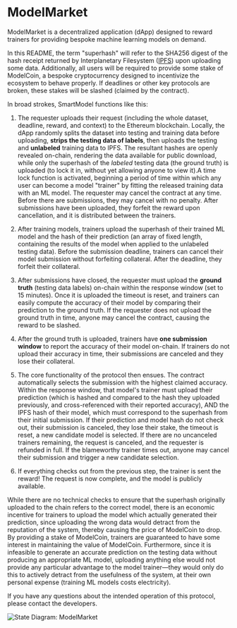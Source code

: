 # ModelMarket

ModelMarket is a decentralized application (dApp) designed to reward trainers for providing bespoke machine learning models on demand.

In this README, the term "superhash" will refer to the SHA256 digest of the hash receipt returned by Interplanetary Filesystem ([IPFS](https://www.ipfs.tech/)) upon uploading some data. Additionally, all users will be required to provide some stake of ModelCoin, a bespoke cryptocurrency designed to incentivize the ecosystem to behave properly. If deadlines or other key protocols are broken, these stakes will be slashed (claimed by the contract).

In broad strokes, SmartModel functions like this:

1) The requester uploads their request (including the whole dataset, deadline, reward, and context) to the Ethereum blockchain. Locally, the dApp randomly splits the dataset into testing and training data before uploading, **strips the testing data of labels**, then uploads the testing and **unlabeled** training data to IPFS. The resultant hashes are openly revealed on-chain, rendering the data available for public download, while only the superhash of the _labeled_ testing data (the ground truth) is uploaded (to lock it in, without yet allowing anyone to view it).A time lock function is activated, beginning a period of time within which any user can become a model "trainer" by fitting the released training data with an ML model. The requester may cancel the contract at any time. Before there are submissions, they may cancel with no penalty. After submissions have been uploaded, they forfeit the reward upon cancellation, and it is distributed between the trainers.

2) After training models, trainers upload the superhash of their trained ML model and the hash of their prediction (an array of fixed length, containing the results of the model when applied to the unlabeled testing data). Before the submission deadline, trainers can cancel their model submission without forfeiting collateral. After the deadline, they forfeit their collateral.

3) After submissions have closed, the requester must upload the **ground truth** (testing data labels) on-chain within the response window (set to 15 minutes). Once it is uploaded the timeout is reset, and trainers can easily compute the accuracy of their model by comparing their prediction to the ground truth. If the requester does not upload the ground truth in time, anyone may cancel the contract, causing the reward to be slashed.
		
4) After the ground truth is uploaded, trainers have **one submission window** to report the accuracy of their model on-chain. If trainers do not upload their accuracy in time, their submissions are canceled and they lose their collateral.

5) The core functionality of the protocol then ensues. The contract automatically selects the submission with the highest claimed accuracy. Within the response window, that model's trainer must upload their prediction (which is hashed and compared to the hash they uploaded previously, and cross-referenced with their reported accuracy), AND the IPFS hash of their model, which must correspond to the superhash from their initial submission. If their prediction and model hash do not check out, their submission is canceled, they lose their stake, the timeout is reset, a new candidate model is selected. If there are no uncanceled trainers remaining, the request is canceled, and the requester is refunded in full. If the blameworthy trainer times out, anyone may cancel their submission and trigger a new candidate selection.

6) If everything checks out from the previous step, the trainer is sent the reward! The request is now complete, and the model is publicly available.

While there are no technical checks to ensure that the superhash originally uploaded to the chain refers to the correct model, there is an economic incentive for trainers to upload the model which actually generated their prediction, since uploading the wrong data would detract from the reputation of the system, thereby causing the price of ModelCoin to drop. By providing a stake of ModelCoin, trainers are guaranteed to have some interest in maintaining the value of ModelCoin. Furthermore, since it is infeasible to generate an accurate prediction on the testing data without producing an appropriate ML model, uploading anything else would not provide any particular advantage to the model trainer—they would only do this to actively detract from the usefulness of the system, at their own personal expense (training ML models costs electricity).

If you have any questions about the intended operation of this protocol, please contact the developers.

![State Diagram: ModelMarket](https://github.com/SmartModelContract/ModelMarket/Flowchart.png?raw=true)
